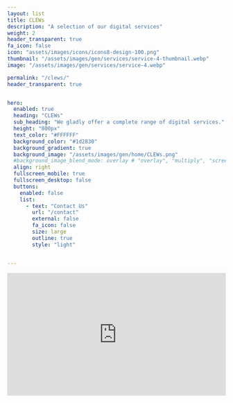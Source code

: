 ```yaml
---
layout: list
title: CLEWs
description: "A selection of our digital services"
weight: 2
header_transparent: true
fa_icon: false
icon: "assets/images/icons/icons8-design-100.png"
thumbnail: "/assets/images/gen/services/service-4-thumbnail.webp"
image: "/assets/images/gen/services/service-4.webp"

permalink: "/clews/"
header_transparent: true


hero:
  enabled: true
  heading: "CLEWs"
  sub_heading: "We gladly offer a complete range of digital services."
  height: "800px"
  text_color: "#FFFFFF"
  background_color: "#1d2830"
  background_gradient: true
  background_image: "/assets/images/gen/home/CLEWs.png"
  #background_image_blend_mode: overlay # "overlay", "multiply", "screen"
  align: right
  fullscreen_mobile: true
  fullscreen_desktop: false
  buttons:
    enabled: false
    list:
      - text: "Contact Us"
        url: "/contact"
        external: false
        fa_icon: false
        size: large
        outline: true
        style: "light"


---
```

<!-- NOW YOUR PAGE CONTENT STARTS -->

<div class="section">
  <div class="container text-center">
    <div class="video-wrapper" style="position:relative;padding-bottom:56.25%;height:0;overflow:hidden;">
      <iframe 
        src="https://www.youtube.com/embed/k9E6mBZzOs8?si=Q9ZUF-GdleBfy8Dr" title="YouTube video player" 
        frameborder="0" 
        allow="accelerometer; autoplay; clipboard-write; encrypted-media; gyroscope; picture-in-picture" 
        allowfullscreen
        style="position:absolute;top:0;left:0;width:100%;height:100%;">
      </iframe>
    </div>
  </div>
</div>